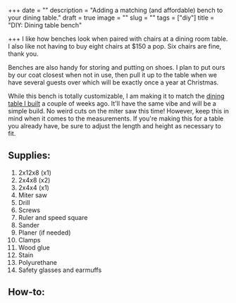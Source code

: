 +++
date = ""
description = "Adding a matching (and affordable) bench to your dining table."
draft = true
image = ""
slug = ""
tags = ["diy"]
title = "DIY: Dining table bench"

+++
I like how benches look when paired with chairs at a dining room table. I also like not having to buy eight chairs at $150 a pop. Six chairs are fine, thank you.

Benches are also handy for storing and putting on shoes. I plan to put ours by our coat closest when not in use, then pull it up to the table when we have several guests over which will be exactly once a year at Christmas.

While this bench is totally customizable, I am making it to match the [dining table I built](https://craftycody.com/crafts/diy-dining-table-ikea-dupe/) a couple of weeks ago. It'll have the same vibe and will be a simple build. No weird cuts on the miter saw this time! However, keep this in mind when it comes to the measurements. If you're making this for a table you already have, be sure to adjust the length and height as necessary to fit.

## Supplies:

 1. 2x12x8 (x1)
 2. 2x4x8 (x2)
 3. 2x4x4 (x1)
 4. Miter saw
 5. Drill
 6. Screws
 7. Ruler and speed square
 8. Sander
 9. Planer (if needed)
10. Clamps
11. Wood glue
12. Stain
13. Polyurethane
14. Safety glasses and earmuffs

## How-to: